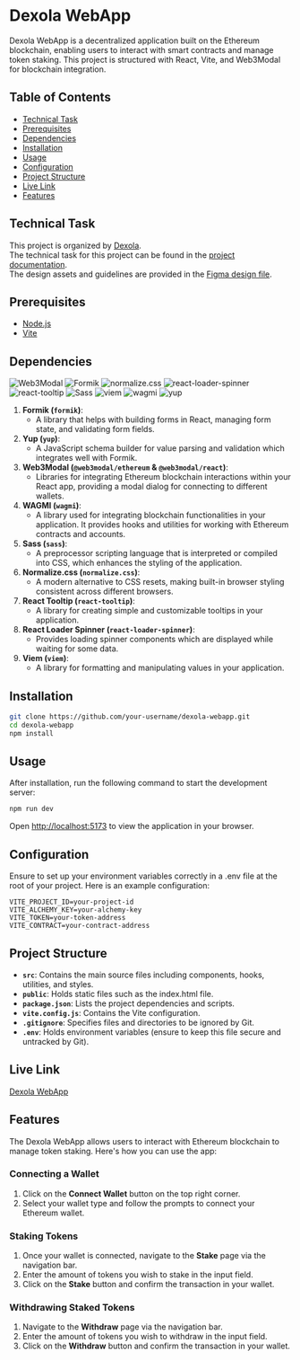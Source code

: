 # Dexola WebApp

Dexola WebApp is a decentralized application built on the Ethereum blockchain, enabling users to interact with smart contracts and manage token staking. This project is structured with React, Vite, and Web3Modal for blockchain integration.

## Table of Contents

- [Technical Task](#technical-task)
- [Prerequisites](#prerequisites)
- [Dependencies](#dependencies)
- [Installation](#installation)
- [Usage](#usage)
- [Configuration](#configuration)
- [Project Structure](#project-structure)
- [Live Link](#live-link)
- [Features](#features)

## Technical Task

This project is organized by [Dexola](https://dexola.com/).<br />
The technical task for this project can be found in the [project documentation](https://docs.google.com/document/d/14Dl0ljfAjNTY32InJRtHVtvHJGYpzGP3NjN3pwRCbAo/edit#heading=h.kybbdiqof5h0).<br />
The design assets and guidelines are provided in the [Figma design file](https://www.figma.com/file/ncCGplINbkkYQW5E59z6zH/Dexola-Camp?type=design&node-id=446-398&mode=design&t=VLW629i0pdKzUyuN-0).<br />

## Prerequisites

- [Node.js](https://nodejs.org/)
- [Vite](https://vitejs.dev/)

## Dependencies

![Web3Modal](https://img.shields.io/badge/Web3Modal-v2.7.1-blue)
![Formik](https://img.shields.io/badge/Formik-v2.4.5-blue)
![normalize.css](https://img.shields.io/badge/normalize.css-v8.0.1-blue)
![react-loader-spinner](https://img.shields.io/badge/react--loader--spinner-v5.4.5-blue)
![react-tooltip](https://img.shields.io/badge/react--tooltip-v5.21.4-blue)
![Sass](https://img.shields.io/badge/Sass-v1.66.1-blue)
![viem](https://img.shields.io/badge/viem-v1.10.9-blue)
![wagmi](https://img.shields.io/badge/wagmi-v1.4.1-blue)
![yup](https://img.shields.io/badge/yup-v1.3.2-blue)

1. **Formik (`formik`)**:
   - A library that helps with building forms in React, managing form state, and validating form fields.
2. **Yup (`yup`)**:
   - A JavaScript schema builder for value parsing and validation which integrates well with Formik.
3. **Web3Modal (`@web3modal/ethereum` & `@web3modal/react`)**:
   - Libraries for integrating Ethereum blockchain interactions within your React app, providing a modal dialog for connecting to different wallets.
4. **WAGMI (`wagmi`)**:
   - A library used for integrating blockchain functionalities in your application. It provides hooks and utilities for working with Ethereum contracts and accounts.
5. **Sass (`sass`)**:
   - A preprocessor scripting language that is interpreted or compiled into CSS, which enhances the styling of the application.
6. **Normalize.css (`normalize.css`)**:
   - A modern alternative to CSS resets, making built-in browser styling consistent across different browsers.
7. **React Tooltip (`react-tooltip`)**:
   - A library for creating simple and customizable tooltips in your application.
8. **React Loader Spinner (`react-loader-spinner`)**:
   - Provides loading spinner components which are displayed while waiting for some data.
9. **Viem (`viem`)**:
   - A library for formatting and manipulating values in your application.

## Installation

```bash
git clone https://github.com/your-username/dexola-webapp.git
cd dexola-webapp
npm install
```

## Usage

After installation, run the following command to start the development server:

```bash
npm run dev
```

Open [http://localhost:5173](http://localhost:5173/) to view the application in your browser.

## Configuration

Ensure to set up your environment variables correctly in a .env file at the root of your project. Here is an example configuration:

```text
VITE_PROJECT_ID=your-project-id
VITE_ALCHEMY_KEY=your-alchemy-key
VITE_TOKEN=your-token-address
VITE_CONTRACT=your-contract-address
```

## Project Structure

- **`src`**: Contains the main source files including components, hooks, utilities, and styles.
- **`public`**: Holds static files such as the index.html file.
- **`package.json`**: Lists the project dependencies and scripts.
- **`vite.config.js`**: Contains the Vite configuration.
- **`.gitignore`**: Specifies files and directories to be ignored by Git.
- **`.env`**: Holds environment variables (ensure to keep this file secure and untracked by Git).

## Live Link

[Dexola WebApp](https://dexola-dapp.netlify.app/)

## Features

The Dexola WebApp allows users to interact with Ethereum blockchain to manage token staking. Here's how you can use the app:

### Connecting a Wallet

1. Click on the **Connect Wallet** button on the top right corner.
2. Select your wallet type and follow the prompts to connect your Ethereum wallet.

### Staking Tokens

1. Once your wallet is connected, navigate to the **Stake** page via the navigation bar.
2. Enter the amount of tokens you wish to stake in the input field.
3. Click on the **Stake** button and confirm the transaction in your wallet.

### Withdrawing Staked Tokens

1. Navigate to the **Withdraw** page via the navigation bar.
2. Enter the amount of tokens you wish to withdraw in the input field.
3. Click on the **Withdraw** button and confirm the transaction in your wallet.
